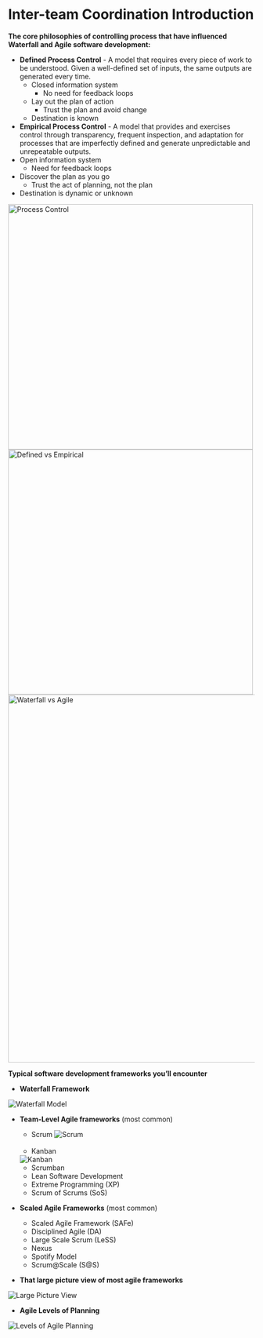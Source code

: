 # Inter-team Coordination Introduction

**The core philosophies of controlling process that have influenced Waterfall and Agile software development:**
- **Defined Process Control** - A model that requires every piece of work to be understood. Given a well-defined set of inputs, the same outputs are generated every time.
  - Closed information system
    - No need for feedback loops
  - Lay out the plan of action
    - Trust the plan and avoid change
  - Destination is known
- **Empirical Process Control** - A model that provides and exercises control through transparency, frequent inspection, and adaptation for processes that are imperfectly defined and generate unpredictable and unrepeatable outputs.
- Open information system
  - Need for feedback loops
- Discover the plan as you go
  - Trust the act of planning, not the plan
- Destination is dynamic or unknown

<img width="500" alt="Process Control" src="https://github.com/enokcollective/engineerkit/blob/4ba22532538833af8795aa43f89e2fce143c07b7/assets/inter-team-coordination-01.png">

<img width="500" alt="Defined vs Empirical" src="https://github.com/enokcollective/engineerkit/blob/4ba22532538833af8795aa43f89e2fce143c07b7/assets/inter-team-coordination-02.png">

<img width="750" alt="Waterfall vs Agile" src="https://github.com/enokcollective/engineerkit/blob/4ba22532538833af8795aa43f89e2fce143c07b7/assets/inter-team-coordination-03.png">

**Typical software development frameworks you’ll encounter**
- **Waterfall Framework**

<img alt="Waterfall Model" src="https://github.com/enokcollective/engineerkit/blob/4ba22532538833af8795aa43f89e2fce143c07b7/assets/inter-team-coordination-04.png">

- **Team-Level Agile frameworks** (most common)
  - Scrum
  <img alt="Scrum" src="https://github.com/enokcollective/engineerkit/blob/4ba22532538833af8795aa43f89e2fce143c07b7/assets/inter-team-coordination-05.jpg"><br><br>
  - Kanban
  <img alt="Kanban" src="https://github.com/enokcollective/engineerkit/blob/4ba22532538833af8795aa43f89e2fce143c07b7/assets/inter-team-coordination-06.png">
  
  - Scrumban
  - Lean Software Development
  - Extreme Programming (XP)
  - Scrum of Scrums (SoS)

- **Scaled Agile Frameworks** (most common)
  - Scaled Agile Framework (SAFe)
  - Disciplined Agile (DA)
  - Large Scale Scrum (LeSS)
  - Nexus
  - Spotify Model
  - Scrum@Scale (S@S)

- **That large picture view of most agile frameworks**
<img alt="Large Picture View" src="https://github.com/enokcollective/engineerkit/blob/4ba22532538833af8795aa43f89e2fce143c07b7/assets/inter-team-coordination-07.png">

- **Agile Levels of Planning**
<img alt="Levels of Agile Planning" src="https://github.com/enokcollective/engineerkit/blob/4ba22532538833af8795aa43f89e2fce143c07b7/assets/inter-team-coordination-08.png">


